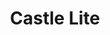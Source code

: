 ---
title: 'Castle Lite'
description: 'Lorem ipsum dolor sit amet consectetur adipisicing elit. Obcaecati sint cumque voluptatem cupiditate odit corporis.'
price: 19
---